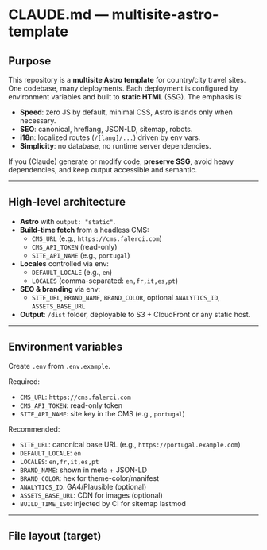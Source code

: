 # CLAUDE.md — multisite-astro-template

## Purpose
This repository is a **multisite Astro template** for country/city travel sites. One codebase, many deployments. Each deployment is configured by environment variables and built to **static HTML** (SSG). The emphasis is:
- **Speed**: zero JS by default, minimal CSS, Astro islands only when necessary.
- **SEO**: canonical, hreflang, JSON-LD, sitemap, robots.
- **i18n**: localized routes (`/[lang]/...`) driven by env vars.
- **Simplicity**: no database, no runtime server dependencies.

If you (Claude) generate or modify code, **preserve SSG**, avoid heavy dependencies, and keep output accessible and semantic.

---

## High-level architecture
- **Astro** with `output: "static"`.
- **Build-time fetch** from a headless CMS:
  - `CMS_URL` (e.g., `https://cms.falerci.com`)
  - `CMS_API_TOKEN` (read-only)
  - `SITE_API_NAME` (e.g., `portugal`)
- **Locales** controlled via env:
  - `DEFAULT_LOCALE` (e.g., `en`)
  - `LOCALES` (comma-separated: `en,fr,it,es,pt`)
- **SEO & branding** via env:
  - `SITE_URL`, `BRAND_NAME`, `BRAND_COLOR`, optional `ANALYTICS_ID`, `ASSETS_BASE_URL`
- **Output**: `/dist` folder, deployable to S3 + CloudFront or any static host.

---

## Environment variables
Create `.env` from `.env.example`.

Required:
- `CMS_URL`: `https://cms.falerci.com`
- `CMS_API_TOKEN`: read-only token
- `SITE_API_NAME`: site key in the CMS (e.g., `portugal`)

Recommended:
- `SITE_URL`: canonical base URL (e.g., `https://portugal.example.com`)
- `DEFAULT_LOCALE`: `en`
- `LOCALES`: `en,fr,it,es,pt`
- `BRAND_NAME`: shown in meta + JSON-LD
- `BRAND_COLOR`: hex for theme-color/manifest
- `ANALYTICS_ID`: GA4/Plausible (optional)
- `ASSETS_BASE_URL`: CDN for images (optional)
- `BUILD_TIME_ISO`: injected by CI for sitemap lastmod

---

## File layout (target)
